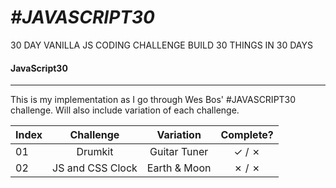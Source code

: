 # _**#JAVASCRIPT30**_  
30 DAY VANILLA JS CODING CHALLENGE
BUILD 30 THINGS IN 30 DAYS

#### JavaScript30
---
This is my implementation as I go through Wes Bos' #JAVASCRIPT30 challenge.
Will also include variation of each challenge.

| Index | Challenge | Variation | Complete?
|-------|:---------:|:---------:|:-------:
| 01 | Drumkit | Guitar Tuner | ✓ / ✗ |
| 02 | JS and CSS Clock | Earth & Moon | ✗ / ✗ |
